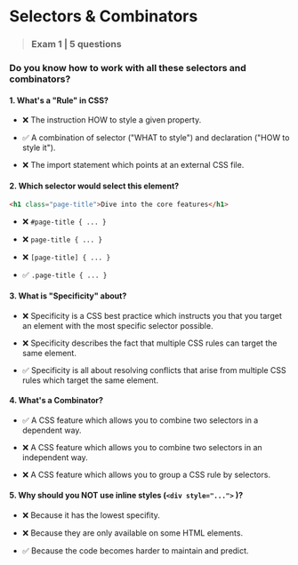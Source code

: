 # Selectors & Combinators

> ### Exam 1 | 5 questions

### Do you know how to work with all these selectors and combinators?

#### 1. What's a "Rule" in CSS?

- :x: The instruction HOW to style a given property.

- :white_check_mark: A combination of selector ("WHAT to style") and declaration ("HOW to style it").

- :x: The import statement which points at an external CSS file.

#### 2. Which selector would select this element?

```html
<h1 class="page-title">Dive into the core features</h1>
```

- :x: `#page-title { ... }`

- :x: `page-title { ... }`

- :x: `[page-title] { ... }`

- :white_check_mark: `.page-title { ... }`

#### 3. What is "Specificity" about?

- :x: Specificity is a CSS best practice which instructs you that you target an element with the most specific selector possible.

- :x: Specificity describes the fact that multiple CSS rules can target the same element.

- :white_check_mark: Specificity is all about resolving conflicts that arise from multiple CSS rules which target the same element.

#### 4. What's a Combinator?

- :white_check_mark: A CSS feature which allows you to combine two selectors in a dependent way.

- :x: A CSS feature which allows you to combine two selectors in an independent way.

- :x: A CSS feature which allows you to group a CSS rule by selectors.

#### 5. Why should you NOT use inline styles (`<div style="...">` )?

- :x: Because it has the lowest specifity.

- :x: Because they are only available on some HTML elements.

- :white_check_mark: Because the code becomes harder to maintain and predict.
